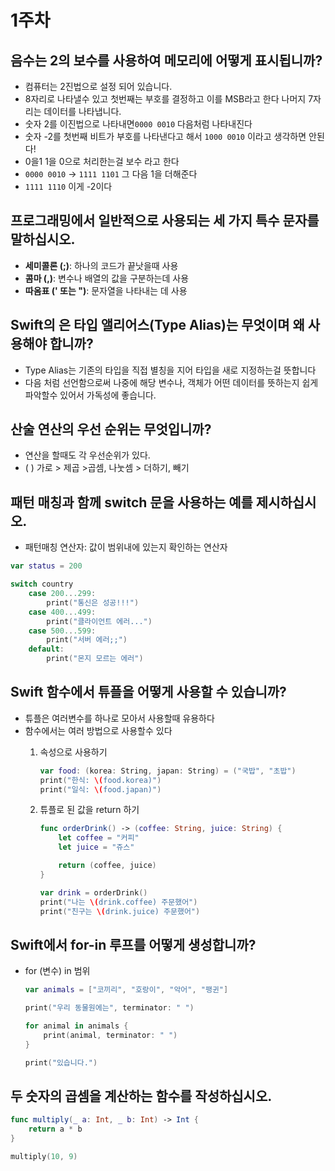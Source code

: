 # 1주차

## 음수는 2의 보수를 사용하여 메모리에 어떻게 표시됩니까?

- 컴퓨터는 2진법으로 설정 되어 있습니다.
- 8자리로 나타낼수 있고 첫번째는 부호를 결정하고 이를 MSB라고 한다 나머지 7자리는 데이터를 나타냅니다.
- 숫자 2를 이진법으로 나타내면`0000 0010` 다음처럼 나타내진다
- 숫자 -2를 첫번째 비트가 부호를 나타낸다고 해서 `1000 0010` 이라고 생각하면 안된다!
- 0을1 1을 0으로 처리한는걸 보수 라고 한다
- `0000 0010` → `1111 1101` 그 다음 1을 더해준다
- `1111 1110` 이게 -2이다

## 프로그래밍에서 일반적으로 사용되는 세 가지 특수 문자를 말하십시오.

- **세미콜론 (;)**: 하나의 코드가 끝낫을때 사용
- **콤마 (,)**: 변수나 배열의 값을 구분하는데 사용
- **따옴표 (' 또는 ")**: 문자열을 나타내는 데 사용

## Swift의 은 타입 앨리어스(Type Alias)는 무엇이며 왜 사용해야 합니까?

- Type Alias는 기존의 타입을 직접 별칭을 지어 타입을 새로 지정하는걸 뜻합니다
- 다음 처럼 선언함으로써 나중에 해당 변수나, 객체가 어떤 데이터를 뜻하는지 쉽게 파악할수 있어서 가독성에 좋습니다.

## 산술 연산의 우선 순위는 무엇입니까?

- 연산을 할때도 각 우선순위가 있다.
- ( ) 가로 > 제곱 >곱셈, 나눗셈 > 더하기, 빼기

## 패턴 매칭과 함께 switch 문을 사용하는 예를 제시하십시오.

- 패턴매칭 연산자: 값이 범위내에 있는지 확인하는 연산자

```swift
var status = 200

switch country
	case 200...299:
		print("통신은 성공!!!")
	case 400...499:
		print("클라이언트 에러...")
	case 500...599:
		print("서버 에러;;")
	default:
		print("몬지 모르는 에러")
```

## Swift 함수에서 튜플을 어떻게 사용할 수 있습니까?

- 튜플은 여러변수를 하나로 모아서 사용할때 유용하다
- 함수에서는 여러 방법으로 사용할수 있다
  1. 속성으로 사용하기

     ```swift
     var food: (korea: String, japan: String) = ("국밥", "초밥")
     print("한식: \(food.korea)")
     print("일식: \(food.japan)")
     ```

  2. 튜플로 된 값을 return 하기

     ```swift
     func orderDrink() -> (coffee: String, juice: String) {
         let coffee = "커피"
         let juice = "쥬스"

         return (coffee, juice)
     }

     var drink = orderDrink()
     print("나는 \(drink.coffee) 주문했어")
     print("친구는 \(drink.juice) 주문했어")
     ```

## Swift에서 for-in 루프를 어떻게 생성합니까?

- for (변수) in 범위
  ```swift
  var animals = ["코끼리", "호랑이", "악어", "팽귄"]

  print("우리 동물원에는", terminator: " ")

  for animal in animals {
      print(animal, terminator: " ")
  }

  print("있습니다.")
  ```

## 두 숫자의 곱셈을 계산하는 함수를 작성하십시오.
```swift
func multiply(_ a: Int, _ b: Int) -> Int {
    return a * b
}

multiply(10, 9)
```
